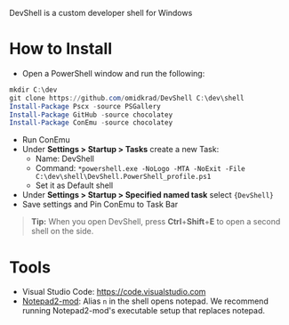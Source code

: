 DevShell is a custom developer shell for Windows

# How to Install

- Open a PowerShell window and run the following:
```PowerShell
mkdir C:\dev
git clone https://github.com/omidkrad/DevShell C:\dev\shell
Install-Package Pscx -source PSGallery
Install-Package GitHub -source chocolatey
Install-Package ConEmu -source chocolatey
```
- Run ConEmu
- Under **Settings > Startup > Tasks** create a new Task:
  - Name: DevShell
  - Command: `*powershell.exe -NoLogo -MTA -NoExit -File C:\dev\shell\DevShell.PowerShell_profile.ps1`
  - Set it as Default shell
- Under **Settings > Startup > Specified named task** select `{DevShell}` 
- Save settings and Pin ConEmu to Task Bar

> **Tip:** When you open DevShell, press **Ctrl**+**Shift**+**E** to open a second shell on the side.

# Tools
- Visual Studio Code: https://code.visualstudio.com
- [Notepad2-mod](https://github.com/XhmikosR/notepad2-mod/releases): Alias `n` in the shell opens notepad. We recommend running Notepad2-mod's executable setup that replaces notepad.
